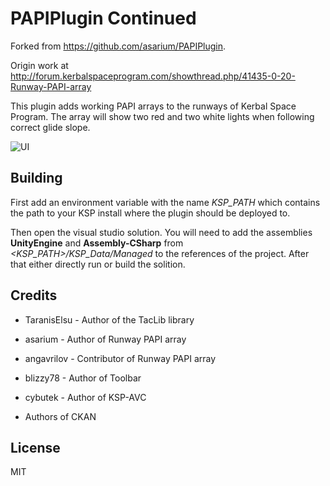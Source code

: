 PAPIPlugin Continued
==========
Forked from https://github.com/asarium/PAPIPlugin.

Origin work at 
http://forum.kerbalspaceprogram.com/showthread.php/41435-0-20-Runway-PAPI-array
 

This plugin adds working PAPI arrays to the runways of Kerbal Space Program.
The array will show two red and two white lights when following correct glide slope.

![UI](http://i.imgur.com/8C42Qjy.png)

Building
----------
First add an environment variable with the name *KSP_PATH*
which contains the path to your KSP install where the plugin should be deployed to.

Then open the visual studio solution.
You will need to add the assemblies **UnityEngine** and **Assembly-CSharp**
from *<KSP_PATH>/KSP_Data/Managed* to the references of the project.
After that either directly run or build the solition.

Credits
----------
- TaranisElsu - Author of the TacLib library

- asarium - Author of Runway PAPI array

- angavrilov - Contributor of Runway PAPI array

- blizzy78 - Author of Toolbar

- cybutek - Author of KSP-AVC

- Authors of CKAN

License
----------
MIT
